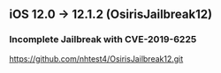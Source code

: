 ## iOS 12.0 -> 12.1.2 (OsirisJailbreak12) 
### Incomplete Jailbreak with CVE-2019-6225

https://github.com/nhtest4/OsirisJailbreak12.git
